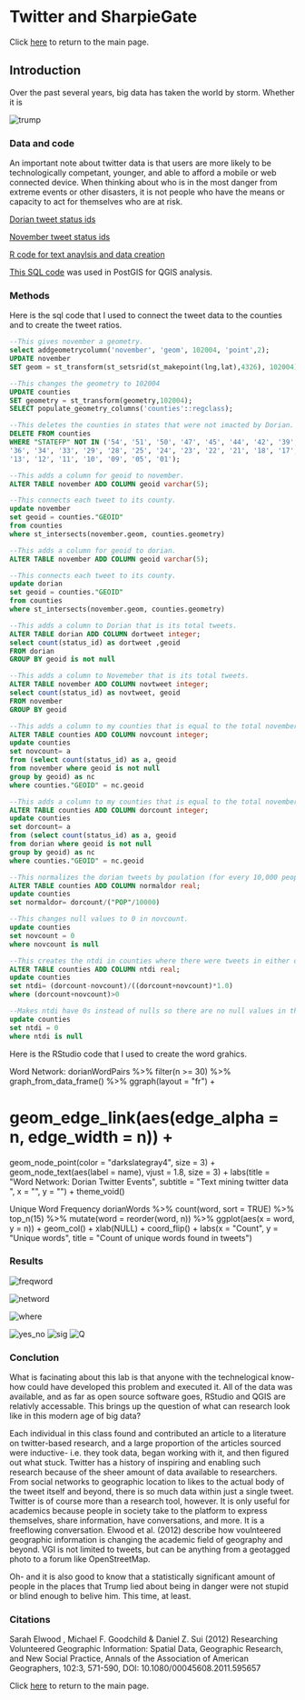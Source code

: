 # Twitter and SharpieGate

Click [here](index.md) to return to the main page.

## Introduction

Over the past several years, big data has taken the world by storm. Whether it is 

![trump](sharpie.jpg)

### Data and code

An important note about twitter data is that users are more likely to be technologically competant, younger, and able to afford a mobile or web connected device. When thinking about who is in the most danger from extreme events or other disasters, it is not people who have the means or capacity to act for themselves who are at risk.

[Dorian tweet status ids](dorianScrub.csv)

[November tweet status ids](novemberScrub.csv)

[R code for text anaylsis and data creation](twitterForLab.r)

[This SQL code](dorian.sql) was used in PostGIS for QGIS analysis.

### Methods

Here is the sql code that I used to connect the tweet data to the counties and to create the tweet ratios.

```sql
--This gives november a geometry.
select addgeometrycolumn('november', 'geom', 102004, 'point',2);
UPDATE november
SET geom = st_transform(st_setsrid(st_makepoint(lng,lat),4326), 102004)

--This changes the geometry to 102004
UPDATE counties
SET geometry = st_transform(geometry,102004);
SELECT populate_geometry_columns('counties'::regclass);

--This deletes the counties in states that were not imacted by Dorian.
DELETE FROM counties
WHERE "STATEFP" NOT IN ('54', '51', '50', '47', '45', '44', '42', '39', '37',
'36', '34', '33', '29', '28', '25', '24', '23', '22', '21', '18', '17',
'13', '12', '11', '10', '09', '05', '01');

--This adds a column for geoid to november.
ALTER TABLE november ADD COLUMN geoid varchar(5);

--This connects each tweet to its county.
update november
set geoid = counties."GEOID"
from counties
where st_intersects(november.geom, counties.geometry)

--This adds a column for geoid to dorian.
ALTER TABLE november ADD COLUMN geoid varchar(5);

--This connects each tweet to its county.
update dorian
set geoid = counties."GEOID"
from counties
where st_intersects(november.geom, counties.geometry)

--This adds a column to Dorian that is its total tweets.
ALTER TABLE dorian ADD COLUMN dortweet integer;
select count(status_id) as dortweet ,geoid
FROM dorian
GROUP BY geoid is not null

--This adds a column to Novemeber that is its total tweets.
ALTER TABLE november ADD COLUMN novtweet integer;
select count(status_id) as novtweet, geoid
FROM november
GROUP BY geoid

--This adds a column to my counties that is equal to the total november tweets, seperated by county.
ALTER TABLE counties ADD COLUMN novcount integer;
update counties 
set novcount= a
from (select count(status_id) as a, geoid
from november where geoid is not null 
group by geoid) as nc
where counties."GEOID" = nc.geoid

--This adds a column to my counties that is equal to the total november tweets, seperated by county.
ALTER TABLE counties ADD COLUMN dorcount integer;
update counties 
set dorcount= a
from (select count(status_id) as a, geoid
from dorian where geoid is not null 
group by geoid) as nc
where counties."GEOID" = nc.geoid

--This normalizes the dorian tweets by poulation (for every 10,000 people).
ALTER TABLE counties ADD COLUMN normaldor real;
update counties 
set normaldor= dorcount/("POP"/10000)

--This changes null values to 0 in novcount.
update counties 
set novcount = 0
where novcount is null

--This creates the ntdi in counties where there were tweets in either dataset.
ALTER TABLE counties ADD COLUMN ntdi real;
update counties 
set ntdi= (dorcount-novcount)/((dorcount+novcount)*1.0)
where (dorcount+novcount)>0

--Makes ntdi have 0s instead of nulls so there are no null values in the dataset.
update counties 
set ntdi = 0
where ntdi is null
```

Here is the RStudio code that I used to create the word grahics.

Word Network:
dorianWordPairs %>%
  filter(n >= 30) %>%
  graph_from_data_frame() %>%
  ggraph(layout = "fr") +
  # geom_edge_link(aes(edge_alpha = n, edge_width = n)) +
  geom_node_point(color = "darkslategray4", size = 3) +
  geom_node_text(aes(label = name), vjust = 1.8, size = 3) +
  labs(title = "Word Network: Dorian Twitter Events",
       subtitle = "Text mining twitter data ",
       x = "", y = "") +
  theme_void()

Unique Word Frequency
dorianWords %>%
  count(word, sort = TRUE) %>%
  top_n(15) %>%
  mutate(word = reorder(word, n)) %>%
  ggplot(aes(x = word, y = n)) +
  geom_col() +
  xlab(NULL) +
  coord_flip() +
  labs(x = "Count",
       y = "Unique words",
       title = "Count of unique words found in tweets")

### Results

![freqword](dorword.png)

![netword](dornet.png)

![where](dortweetlocals.PNG)

![yes_no](occurnce_map.PNG)	
![sig](significance_map.PNG)
![Q](base_heat.png) 

### Conclution

What is facinating about this lab is that anyone with the technelogical know-how could have developed this problem and executed it. All of the data was available, and as far as open source software goes, RStudio and QGIS are relativly accessable. This brings up the question of what can research look like in this modern age of big data? 

Each individual in this class found and contributed an article to a literature on twitter-based research, and a large proportion of the articles sourced were inductive- i.e. they took data, began working with it, and then figured out what stuck. Twitter has a history of inspiring and enabling such research because of the sheer amount of data available to researchers. From social networks to geographic location to likes to the actual body of the tweet itself and beyond, there is so much data within just a single tweet. Twitter is of course more than a research tool, however. It is only useful for academics because people in society take to the platform to express themselves, share information, have conversations, and more. It is a freeflowing conversation. Elwood et al. (2012) describe how voulnteered geographic information is changing the academic field of geography and beyond. VGI is not limited to tweets, but can be anything from a geotagged photo to a forum like OpenStreetMap.

Oh- and it is also good to know that a statistically significant amount of people in the places that Trump lied about being in danger were not stupid or blind enough to belive him. This time, at least.


### Citations

Sarah Elwood , Michael F. Goodchild & Daniel Z. Sui (2012) Researching
Volunteered Geographic Information: Spatial Data, Geographic Research, and New Social
Practice, Annals of the Association of American Geographers, 102:3, 571-590, DOI:
10.1080/00045608.2011.595657

Click [here](index.md) to return to the main page.
